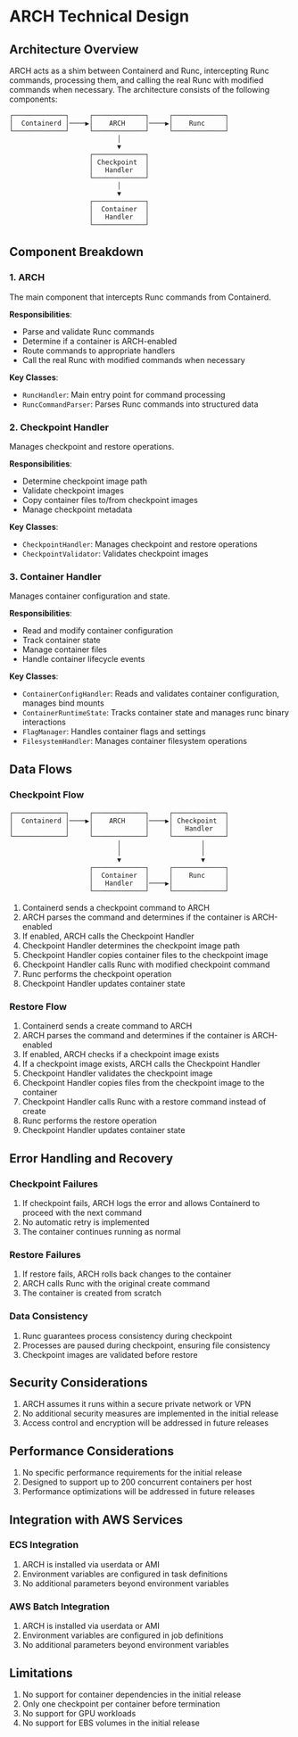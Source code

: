 # ARCH Technical Design

## Architecture Overview

ARCH acts as a shim between Containerd and Runc, intercepting Runc commands, processing them, and calling the real Runc with modified commands when necessary. The architecture consists of the following components:

```
┌─────────────┐     ┌─────────────┐     ┌─────────────┐
│  Containerd │────▶│    ARCH     │────▶│    Runc     │
└─────────────┘     └─────────────┘     └─────────────┘
                           │
                           ▼
                    ┌─────────────┐
                    │ Checkpoint  │
                    │   Handler   │
                    └─────────────┘
                           │
                           ▼
                    ┌─────────────┐
                    │  Container  │
                    │   Handler   │
                    └─────────────┘
```

## Component Breakdown

### 1. ARCH 

The main component that intercepts Runc commands from Containerd.

**Responsibilities**:
- Parse and validate Runc commands
- Determine if a container is ARCH-enabled
- Route commands to appropriate handlers
- Call the real Runc with modified commands when necessary

**Key Classes**:
- `RuncHandler`: Main entry point for command processing
- `RuncCommandParser`: Parses Runc commands into structured data

### 2. Checkpoint Handler

Manages checkpoint and restore operations.

**Responsibilities**:
- Determine checkpoint image path
- Validate checkpoint images
- Copy container files to/from checkpoint images
- Manage checkpoint metadata

**Key Classes**:
- `CheckpointHandler`: Manages checkpoint and restore operations
- `CheckpointValidator`: Validates checkpoint images

### 3. Container Handler

Manages container configuration and state.

**Responsibilities**:
- Read and modify container configuration
- Track container state
- Manage container files
- Handle container lifecycle events

**Key Classes**:
- `ContainerConfigHandler`: Reads and validates container configuration, manages bind mounts
- `ContainerRuntimeState`: Tracks container state and manages runc binary interactions
- `FlagManager`: Handles container flags and settings
- `FilesystemHandler`: Manages container filesystem operations

## Data Flows

### Checkpoint Flow

```
┌─────────────┐     ┌─────────────┐     ┌─────────────┐
│  Containerd │────▶│    ARCH     │────▶│ Checkpoint  │
│             │     │             │     │   Handler   │
└─────────────┘     └─────────────┘     └─────────────┘
                           │                    │
                           │                    │
                           ▼                    ▼
                    ┌─────────────┐     ┌─────────────┐
                    │  Container  │     │    Runc     │
                    │   Handler   │────▶│             │
                    └─────────────┘     └─────────────┘
```

1. Containerd sends a checkpoint command to ARCH
2. ARCH parses the command and determines if the container is ARCH-enabled
3. If enabled, ARCH calls the Checkpoint Handler
4. Checkpoint Handler determines the checkpoint image path
5. Checkpoint Handler copies container files to the checkpoint image
6. Checkpoint Handler calls Runc with modified checkpoint command
7. Runc performs the checkpoint operation
8. Checkpoint Handler updates container state

### Restore Flow

1. Containerd sends a create command to ARCH
2. ARCH parses the command and determines if the container is ARCH-enabled
3. If enabled, ARCH checks if a checkpoint image exists
4. If a checkpoint image exists, ARCH calls the Checkpoint Handler
5. Checkpoint Handler validates the checkpoint image
6. Checkpoint Handler copies files from the checkpoint image to the container
7. Checkpoint Handler calls Runc with a restore command instead of create
8. Runc performs the restore operation
9. Checkpoint Handler updates container state

## Error Handling and Recovery

### Checkpoint Failures

1. If checkpoint fails, ARCH logs the error and allows Containerd to proceed with the next command
2. No automatic retry is implemented
3. The container continues running as normal

### Restore Failures

1. If restore fails, ARCH rolls back changes to the container
2. ARCH calls Runc with the original create command
3. The container is created from scratch

### Data Consistency

1. Runc guarantees process consistency during checkpoint
2. Processes are paused during checkpoint, ensuring file consistency
3. Checkpoint images are validated before restore

## Security Considerations

1. ARCH assumes it runs within a secure private network or VPN
2. No additional security measures are implemented in the initial release
3. Access control and encryption will be addressed in future releases

## Performance Considerations

1. No specific performance requirements for the initial release
2. Designed to support up to 200 concurrent containers per host
3. Performance optimizations will be addressed in future releases

## Integration with AWS Services

### ECS Integration

1. ARCH is installed via userdata or AMI
2. Environment variables are configured in task definitions
3. No additional parameters beyond environment variables

### AWS Batch Integration

1. ARCH is installed via userdata or AMI
2. Environment variables are configured in job definitions
3. No additional parameters beyond environment variables

## Limitations

1. No support for container dependencies in the initial release
2. Only one checkpoint per container before termination
3. No support for GPU workloads
4. No support for EBS volumes in the initial release 
